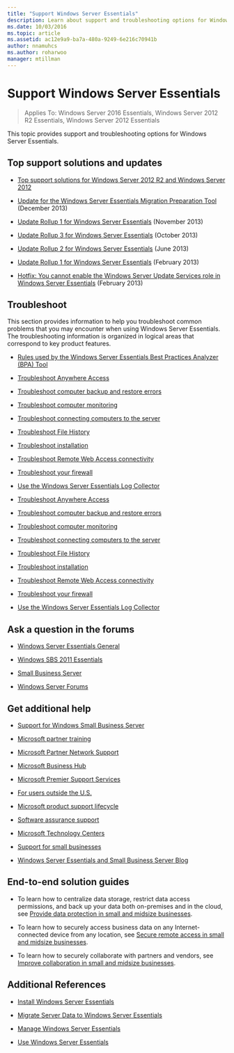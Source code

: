 ```yaml
---
title: "Support Windows Server Essentials"
description: Learn about support and troubleshooting options for Windows Server Essentials.
ms.date: 10/03/2016
ms.topic: article
ms.assetid: ac12e9a9-ba7a-480a-9249-6e216c70941b
author: nnamuhcs
ms.author: roharwoo
manager: mtillman
---
```


# Support Windows Server Essentials

> Applies To: Windows Server 2016 Essentials, Windows Server 2012 R2 Essentials, Windows Server 2012 Essentials

This topic provides support and troubleshooting options for Windows Server Essentials.

## Top support solutions and updates

- [Top support solutions for Windows Server 2012 R2 and Windows Server 2012](/previous-versions/windows/it-pro/windows-server-2012-r2-and-2012/hh831490(v=ws.11))

- [Update for the Windows Server Essentials Migration Preparation Tool](https://support.microsoft.com/kb/2908176) (December 2013)

- [Update Rollup 1 for Windows Server Essentials](https://support.microsoft.com/kb/2887595) (November 2013)

- [Update Rollup 3 for Windows Server Essentials](https://support.microsoft.com/kb/2862551) (October 2013)

- [Update Rollup 2 for Windows Server Essentials](https://support.microsoft.com/kb/2824160) (June 2013)

- [Update Rollup 1 for Windows Server Essentials](https://support.microsoft.com/kb/2781267) (February 2013)

- [Hotfix: You cannot enable the Windows Server Update Services role in Windows Server Essentials](https://support.microsoft.com/kb/2762663) (February 2013)

## Troubleshoot

This section provides information to help you troubleshoot common problems that you may encounter when using Windows Server Essentials. The troubleshooting information is organized in logical areas that correspond to key product features.

- [Rules used by the Windows Server Essentials Best Practices Analyzer (BPA) Tool](../migrate/Rules-used-by-the-Windows-Server-Essentials-Best-Practices-Analyzer--BPA--Tool.md)

- [Troubleshoot Anywhere Access](Troubleshoot-Anywhere-Access-in-Windows-Server-Essentials.md)

- [Troubleshoot computer backup and restore errors](Troubleshoot-computer-backup-and-restore-errors-in-Windows-Server-Essentials.md)

- [Troubleshoot computer monitoring](Troubleshoot-computer-monitoring-in-Windows-Server-Essentials.md)

- [Troubleshoot connecting computers to the server](Troubleshoot-connecting-computers-to-the-server-in-Windows-Server-Essentials.md)

- [Troubleshoot File History](Troubleshoot-File-History-in-Windows-Server-Essentials.md)

- [Troubleshoot installation](Troubleshoot-Windows-Server-Essentials-installation.md)

- [Troubleshoot Remote Web Access connectivity](Troubleshoot-Remote-Web-Access-connectivity-in-Windows-Server-Essentials.md)

- [Troubleshoot your firewall](Troubleshoot-your-firewall-in-Windows-Server-Essentials.md)

- [Use the Windows Server Essentials Log Collector](Use-the-Windows-Server-Essentials-Log-Collector.md)

- [Troubleshoot Anywhere Access](../support/Troubleshoot-Anywhere-Access-in-Windows-Server-Essentials.md)

- [Troubleshoot computer backup and restore errors](../support/Troubleshoot-computer-backup-and-restore-errors-in-Windows-Server-Essentials.md)

- [Troubleshoot computer monitoring](../support/Troubleshoot-computer-monitoring-in-Windows-Server-Essentials.md)

- [Troubleshoot connecting computers to the server](../support/Troubleshoot-connecting-computers-to-the-server-in-Windows-Server-Essentials.md)

- [Troubleshoot File History](../support/Troubleshoot-File-History-in-Windows-Server-Essentials.md)

- [Troubleshoot installation](../support/Troubleshoot-Windows-Server-Essentials-installation.md)

- [Troubleshoot Remote Web Access connectivity](../support/Troubleshoot-Remote-Web-Access-connectivity-in-Windows-Server-Essentials.md)

- [Troubleshoot your firewall](../support/Troubleshoot-your-firewall-in-Windows-Server-Essentials.md)

- [Use the Windows Server Essentials Log Collector](../support/Use-the-Windows-Server-Essentials-Log-Collector.md)

## Ask a question in the forums

- [Windows Server Essentials General](/answers/topics/windows-server-essentials.html)

- [Windows SBS 2011 Essentials](/answers/topics/windows-small-business-server.html)

- [Small Business Server](/answers/topics/windows-small-business-server.html)

- [Windows Server Forums](/answers/topics/windows-server.html)

## Get additional help

- [Support for Windows Small Business Server](https://support.microsoft.com/oas/default.aspx?gprid=1167&st=1&wfxredirect=1&sd=gn)

- [Microsoft partner training](https://partner.microsoft.com/training)

- [Microsoft Partner Network Support](https://mspartner.microsoft.com/en/us/Pages/Support/get-support.aspx)

- [Microsoft Business Hub](http://www.microsoftbusinesshub.com/Gigya/Insider)

- [Microsoft Premier Support Services](https://www.microsoft.com/unifiedsupport/premier)

- [For users outside the U.S.](https://support.microsoft.com/common/international.aspx?&sd=tech)

- [Microsoft product support lifecycle](https://support.microsoft.com/lifecycle/)

- [Software assurance support](https://support.microsoft.com/?scid=fh%3B%5Bln%5D%3BSoftAssurance)

- [Microsoft Technology Centers](https://www.microsoft.com/mtc)

- [Support for small businesses](https://support.microsoft.com/contactus)

- [Windows Server Essentials and Small Business Server Blog](/archive/blogs/sbs/)

## End-to-end solution guides

- To learn how to centralize data storage, restrict data access permissions, and back up your data both on-premises and in the cloud, see [Provide data protection in small and midsize businesses](/previous-versions/orphan-topics/ws.11/dn582043(v=ws.11)).

- To learn how to securely access business data on any Internet-connected device from any location, see [Secure remote access in small and midsize businesses](/previous-versions/windows/it-pro/solutions-guidance/dn629457(v=ws.11)).

- To learn how to securely collaborate with partners and vendors, see [Improve collaboration in small and midsize businesses](/previous-versions/windows/it-pro/solutions-guidance/dn747893(v=ws.11)).

## Additional References

- [Install Windows Server Essentials](../install/Install-Windows-Server-Essentials.md)

- [Migrate Server Data to Windows Server Essentials](../migrate/Migrate-Server-Data-to-Windows-Server-Essentials.md)

- [Manage Windows Server Essentials](../manage/Manage-Windows-Server-Essentials.md)

- [Use Windows Server Essentials](../use/Use-Windows-Server-Essentials.md)
